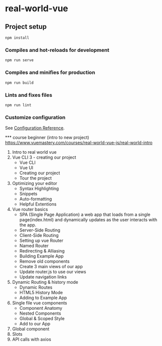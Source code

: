 # real-world-vue

## Project setup

```
npm install
```

### Compiles and hot-reloads for development

```
npm run serve
```

### Compiles and minifies for production

```
npm run build
```

### Lints and fixes files

```
npm run lint
```

### Customize configuration

See [Configuration Reference](https://cli.vuejs.org/config/).

\*\*\* course beginner (intro to new project)
https://www.vuemastery.com/courses/real-world-vue-js/real-world-intro

1. Intro to real world vue
2. Vue CLI 3 - creating our project
   - Vue CLI
   - Vue UI
   - Creating our project
   - Tour the project
3. Optimizing your editor
   - Syntax Highlighting
   - Snippets
   - Auto-formatting
   - Helpful Extentions
4. Vue router basics
   - SPA (Single Page Application)
     a web app that loads from a single page(index.html) and dynamically updates as the user interacts with the app.
   - Server-Side Routing
   - Client-Side Routing
   - Setting up vue Router
   - Named Router
   - Redirecting & Alliasing
   - Building Example App
   - Remove old components
   - Create 3 main views of our app
   - Update router.js to use our views
   - Update navigation links
5. Dynamic Routing & history mode
   - Dynamic Routes
   - HTML5 History Mode
   - Adding to Example App
6. Single file vue components
   - Component Anatomy
   - Nested Components
   - Global & Scoped Style
   - Add to our App
7. Global component
8. Slots
9. API calls with axios
